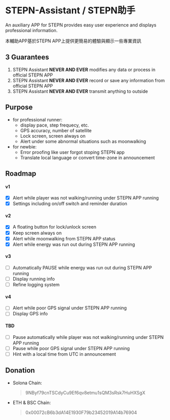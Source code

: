 # STEPN-Assistant / STEPN助手
An auxiliary APP for STEPN provides easy user experience and displays professional information.

本輔助APP基於STEPN APP上提供更簡易的體驗與顯示一些專業資訊

## 3 Guarantees
1. STEPN Assistant **NEVER AND EVER** modifies any data or process in official STEPN APP
2. STEPN Assistant **NEVER AND EVER** record or save any information from official STEPN APP
3. STEPN Assistant **NEVER AND EVER** transmit anything to outside

## Purpose
- for professional runner:
  - display pace, step frequecy, etc.
  - GPS accuracy, number of satellite
  - Lock screen, screen always on
  - Alert under some abnormal situations such as moonwalking
- for newbie:
  - Error proofing like user forgot stoping STEPN app
  - Translate local language or convert time-zone in announcement

## Roadmap
#### v1
  - [x] Alert while player was not walking/running under STEPN APP running
  - [x] Settings including on/off switch and reminder duration
#### v2
  - [x] A floating button for lock/unlock screen
  - [x] Keep screen always on
  - [x] Alert while moonwalking from STEPN APP status
  - [x] Alert while energy was run out during STEPN APP running
#### v3
  - [ ] Automatically PAUSE while energy was run out during STEPN APP running
  - [ ] Display running info
  - [ ] Refine logging system
#### v4
  - [ ] Alert while poor GPS signal under STEPN APP running
  - [ ] Display GPS info
#### TBD
  - [ ] Pause automatically while player was not walking/running under STEPN APP running
  - [ ] Pause while poor GPS signal under STEPN APP running
  - [ ] Hint with a local time from UTC in announcement

## Donation
- Solona Chain:
  > 9NByf79cnTSCdyCu9Ef6qv8etmu1sQM3sRsk7HuHXSgX
- ETH & BSC Chain:
  > 0x00072cB6b3dA14E1930F79b23452019A14b76904
